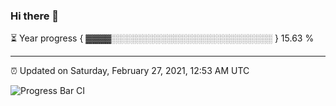 ### Hi there 👋

⏳ Year progress { ▓▓▓▓░░░░░░░░░░░░░░░░░░░░░░░░░░ } 15.63 %

---

⏰ Updated on Saturday, February 27, 2021, 12:53 AM UTC

![Progress Bar CI](https://github.com/arthurbuhl/arthurbuhl/workflows/Progress%20Bar%20CI/badge.svg)
